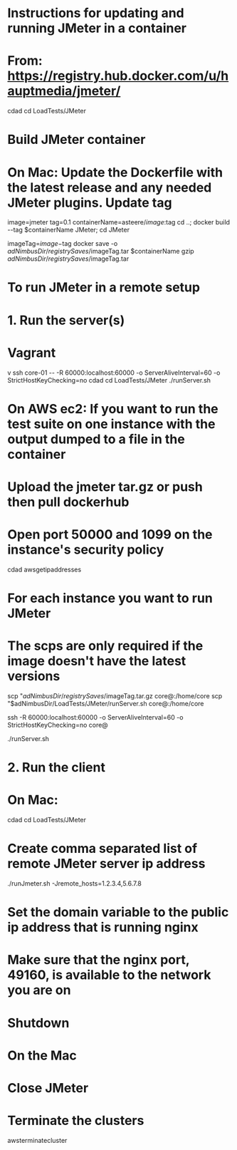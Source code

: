 # Instructions for updating and running JMeter in a container
# From: https://registry.hub.docker.com/u/hauptmedia/jmeter/

cdad
cd LoadTests/JMeter

# Build JMeter container
# On Mac: Update the Dockerfile with the latest release and any needed JMeter plugins. Update tag
image=jmeter
tag=0.1
containerName=asteere/$image:$tag
cd ..; docker build --tag $containerName JMeter; cd JMeter

imageTag=$image-$tag
docker save -o $adNimbusDir/registrySaves/$imageTag.tar $containerName
gzip $adNimbusDir/registrySaves/$imageTag.tar

# To run JMeter in a remote setup
# 1. Run the server(s)
# Vagrant
v ssh core-01 -- -R 60000:localhost:60000 -o ServerAliveInterval=60 -o StrictHostKeyChecking=no
cdad
cd LoadTests/JMeter
./runServer.sh

# On AWS ec2: If you want to run the test suite on one instance with the output dumped to a file in the container
# Upload the jmeter tar.gz or push then pull dockerhub
# Open port 50000 and 1099 on the instance's security policy
cdad
awsgetipaddresses

# For each instance you want to run JMeter
# The scps are only required if the image doesn't have the latest versions
scp "$adNimbusDir/registrySaves/$imageTag.tar.gz core@<publicIpAddress>:/home/core
scp "$adNimbusDir/LoadTests/JMeter/runServer.sh core@<publicIpAddress>:/home/core

ssh -R 60000:localhost:60000 -o ServerAliveInterval=60 -o StrictHostKeyChecking=no core@<publicIpAddress>

./runServer.sh

# 2. Run the client
# On Mac: 
cdad
cd LoadTests/JMeter
# Create comma separated list of remote JMeter server ip address 
./runJmeter.sh -Jremote_hosts=1.2.3.4,5.6.7.8

# Set the domain variable to the public ip address that is running nginx
# Make sure that the nginx port, 49160, is available to the network you are on

# Shutdown
# On the Mac
# Close JMeter
# Terminate the clusters
awsterminatecluster
